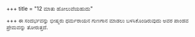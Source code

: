 +++
title = "12 ಮಾತು ಹೋಲುವೆಯಹುದು"

+++
ಈ ಸಂದರ್ಭವನ್ನು ಭೀಷ್ಮರು ಧರ್ಮರಾಯನ ಗುಣಗಾನ ಮಾಡಲು ಬಳಸಿಕೊಂಡಿರುವುದು ಅವರ ಪಾಂಡವ ಪ್ರೇಮವನ್ನು ತೋರುತ್ತದೆ.